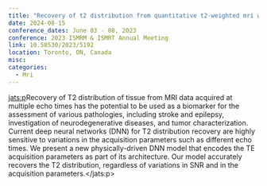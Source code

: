 ```yaml
---
title: "Recovery of t2 distribution from quantitative t2-weighted mri with physically-driven deep learning"
date: 2024-08-15
conference_dates: June 03 - 08, 2023
conference: 2023 ISMRM & ISMRT Annual Meeting
link: 10.58530/2023/5192
location: Toronto, ON, Canada
misc:  
categories: 
  - Mri
---
```

<jats:p>Recovery of T2 distribution of tissue from MRI data acquired at multiple echo times has the potential to be used as a biomarker for the assessment of various pathologies, including stroke and epilepsy, investigation of neurodegenerative diseases, and tumor characterization. Current deep neural networks (DNN) for T2 distribution recovery are highly sensitive to variations in the acquisition parameters such as different echo times. We present a new physically-driven DNN model that encodes the TE acquisition parameters as part of its architecture. Our model accurately recovers the T2 distribution, regardless of variations in SNR and in the acquisition parameters.</jats:p>
                    